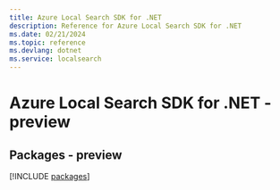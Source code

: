 ```yaml
---
title: Azure Local Search SDK for .NET
description: Reference for Azure Local Search SDK for .NET
ms.date: 02/21/2024
ms.topic: reference
ms.devlang: dotnet
ms.service: localsearch
---
```

# Azure Local Search SDK for .NET - preview
## Packages - preview
[!INCLUDE [packages](local-search-index.md)]